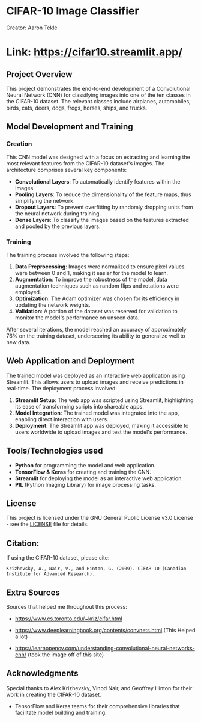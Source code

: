 # CIFAR-10 Image Classifier
Creator: Aaron Tekle
# Link: https://cifar10.streamlit.app/


## Project Overview

This project demonstrates the end-to-end development of a Convolutional Neural Network (CNN) for classifying images into one of the ten classes in the CIFAR-10 dataset. The relevant classes include airplanes, automobiles, birds, cats, deers, dogs, frogs, horses, ships, and trucks.

## Model Development and Training

### Creation

This CNN model was designed with a focus on extracting and learning the most relevant features from the CIFAR-10 dataset's images. The architecture comprises several key components:

- **Convolutional Layers**: To automatically identify features within the images.
- **Pooling Layers**: To reduce the dimensionality of the feature maps, thus simplifying the network.
- **Dropout Layers**: To prevent overfitting by randomly dropping units from the neural network during training.
- **Dense Layers**: To classify the images based on the features extracted and pooled by the previous layers.

### Training

The training process involved the following steps:

1. **Data Preprocessing**: Images were normalized to ensure pixel values were between 0 and 1, making it easier for the model to learn.
2. **Augmentation**: To improve the robustness of the model, data augmentation techniques such as random flips and rotations were employed.
3. **Optimization**: The Adam optimizer was chosen for its efficiency in updating the network weights.
4. **Validation**: A portion of the dataset was reserved for validation to monitor the model's performance on unseen data.

After several iterations, the model reached an accuracy of approximately 76% on the training dataset, underscoring its ability to generalize well to new data.

## Web Application and Deployment

The trained model was deployed as an interactive web application using Streamlit. This allows users to upload images and receive predictions in real-time. The deployment process involved:

1. **Streamlit Setup**: The web app was scripted using Streamlit, highlighting its ease of transforming scripts into shareable apps.
2. **Model Integration**: The trained model was integrated into the app, enabling direct interaction with users.
3. **Deployment**: The Streamlit app was deployed, making it accessible to users worldwide to upload images and test the model's performance.

## Tools/Technologies used

- **Python** for programming the model and web application.
- **TensorFlow & Keras** for creating and training the CNN.
- **Streamlit** for deploying the model as an interactive web application.
- **PIL** (Python Imaging Library) for image processing tasks.

## License

This project is licensed under the GNU General Public License v3.0 License - see the [LICENSE](LICENSE) file for details.

## Citation:
If using the CIFAR-10 dataset, please cite:
```
Krizhevsky, A., Nair, V., and Hinton, G. (2009). CIFAR-10 (Canadian Institute for Advanced Research).
```

## Extra Sources
Sources that helped me throughout this process:

- https://www.cs.toronto.edu/~kriz/cifar.html

- https://www.deeplearningbook.org/contents/convnets.html (This Helped a lot)

- https://learnopencv.com/understanding-convolutional-neural-networks-cnn/ (took the image off of this site)

## Acknowledgments
Special thanks to Alex Krizhevsky, Vinod Nair, and Geoffrey Hinton for their work in creating the CIFAR-10 dataset.

- TensorFlow and Keras teams for their comprehensive libraries that facilitate model building and training.
